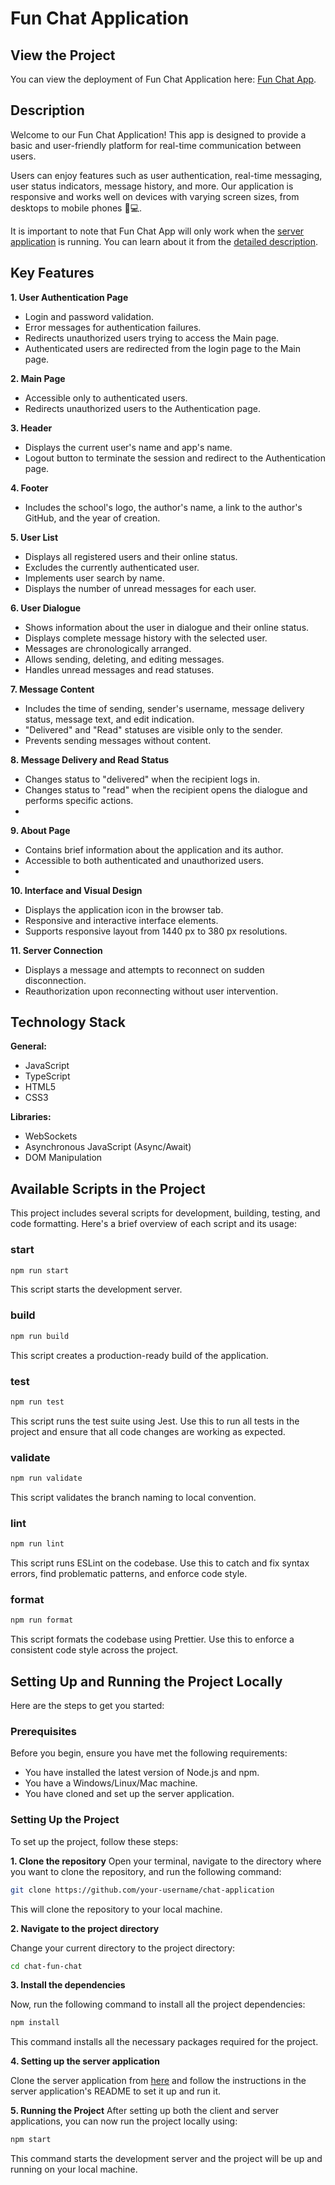 
# Fun Chat Application

## View the Project
You can view the deployment of Fun Chat Application here: [Fun Chat App](https://rolling-scopes-school.github.io/chekhanadski-JSFE2023Q4/fun-chat/#/).

## Description
Welcome to our Fun Chat Application! This app is designed to provide a basic and user-friendly platform for real-time communication between users.

Users can enjoy features such as user authentication, real-time messaging, user status indicators, message history, and more. Our application is responsive and works well on devices with varying screen sizes, from desktops to mobile phones 📱💻.

It is important to note that Fun Chat App will only work when the [server application](https://github.com/rolling-scopes-school/fun-chat-server/tree/main) is running. You can learn about it from the [detailed description](https://github.com/rolling-scopes-school/fun-chat-server/tree/).

## Key Features
**1. User Authentication Page**

- Login and password validation.
- Error messages for authentication failures.
- Redirects unauthorized users trying to access the Main page.
- Authenticated users are redirected from the login page to the Main page.

**2. Main Page**

- Accessible only to authenticated users.
- Redirects unauthorized users to the Authentication page.
  
**3. Header**

- Displays the current user's name and app's name.
- Logout button to terminate the session and redirect to the Authentication page.
  
**4. Footer**

- Includes the school's logo, the author's name, a link to the author's GitHub, and the year of creation.
  
**5. User List**

- Displays all registered users and their online status.
- Excludes the currently authenticated user.
- Implements user search by name.
- Displays the number of unread messages for each user.

**6. User Dialogue**

- Shows information about the user in dialogue and their online status.
- Displays complete message history with the selected user.
- Messages are chronologically arranged.
- Allows sending, deleting, and editing messages.
- Handles unread messages and read statuses.
  
**7. Message Content**

- Includes the time of sending, sender's username, message delivery status, message text, and edit indication.
- "Delivered" and "Read" statuses are visible only to the sender.
- Prevents sending messages without content.
  
**8. Message Delivery and Read Status**

- Changes status to "delivered" when the recipient logs in.
- Changes status to "read" when the recipient opens the dialogue and performs specific actions.
- 
**9. About Page**

- Contains brief information about the application and its author.
- Accessible to both authenticated and unauthorized users.
- 
**10. Interface and Visual Design**

- Displays the application icon in the browser tab.
- Responsive and interactive interface elements.
- Supports responsive layout from 1440 px to 380 px resolutions.
  
**11. Server Connection**

- Displays a message and attempts to reconnect on sudden disconnection.
- Reauthorization upon reconnecting without user intervention.

## Technology Stack
**General:**

- JavaScript
- TypeScript
- HTML5
- CSS3

**Libraries:**

- WebSockets
- Asynchronous JavaScript (Async/Await)
- DOM Manipulation

## Available Scripts in the Project

This project includes several scripts for development, building, testing, and code formatting. Here's a brief overview of each script and its usage:

### start

```sh
npm run start
```

This script starts the development server.

### build

```sh
npm run build
```

This script creates a production-ready build of the application.

### test

```sh
npm run test
```

This script runs the test suite using Jest. Use this to run all tests in the project and ensure that all code changes are working as expected.

### validate

```sh
npm run validate
```

This script validates the branch naming to local convention.

### lint

```sh
npm run lint
```

This script runs ESLint on the codebase. Use this to catch and fix syntax errors, find problematic patterns, and enforce code style.

### format

```sh
npm run format
```

This script formats the codebase using Prettier. Use this to enforce a consistent code style across the project.

## Setting Up and Running the Project Locally

Here are the steps to get you started:

### Prerequisites

Before you begin, ensure you have met the following requirements:

- You have installed the latest version of Node.js and npm.
- You have a Windows/Linux/Mac machine.
- You have cloned and set up the server application.

### Setting Up the Project

To set up the project, follow these steps:

**1. Clone the repository**
Open your terminal, navigate to the directory where you want to clone the repository, and run the following command:

```sh
git clone https://github.com/your-username/chat-application
```

This will clone the repository to your local machine.

**2. Navigate to the project directory**

Change your current directory to the project directory:

```sh
cd chat-fun-chat
```
**3. Install the dependencies**

Now, run the following command to install all the project dependencies:

```sh
npm install
```

This command installs all the necessary packages required for the project.

**4. Setting up the server application**

Clone the server application from [here](https://github.com/rolling-scopes-school/fun-chat-server/tree/main) and follow the instructions in the server application's README to set it up and run it.

**5. Running the Project**
After setting up both the client and server applications, you can now run the project locally using:

```sh
npm start
```

This command starts the development server and the project will be up and running on your local machine.
